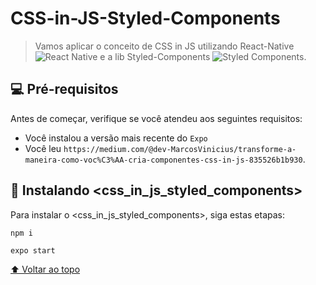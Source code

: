 # CSS-in-JS-Styled-Components

> Vamos aplicar o conceito de CSS in JS utilizando React-Native ![React Native](https://img.shields.io/badge/react_native-%2320232a.svg?style=for-the-badge&logo=react&logoColor=%2361DAFB) e a lib Styled-Components ![Styled Components](https://img.shields.io/badge/styled--components-DB7093?style=for-the-badge&logo=styled-components&logoColor=white).

## 💻 Pré-requisitos

Antes de começar, verifique se você atendeu aos seguintes requisitos:
* Você instalou a versão mais recente do `Expo`
* Você leu `https://medium.com/@dev-MarcosVinicius/transforme-a-maneira-como-voc%C3%AA-cria-componentes-css-in-js-835526b1b930`.

## 🚀 Instalando <css_in_js_styled_components>

Para instalar o <css_in_js_styled_components>, siga estas etapas:

```
npm i
```
```
expo start
```

[⬆ Voltar ao topo](#CSS-in-JS-Styled-Components)<br>